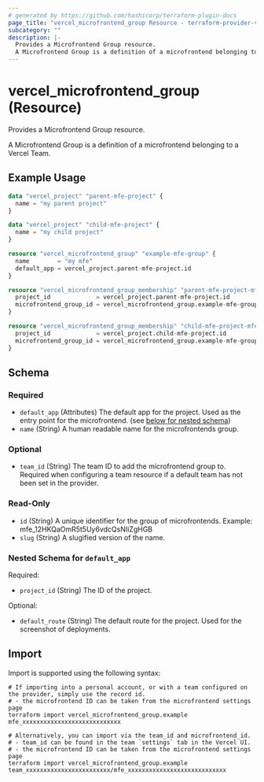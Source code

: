 ```yaml
---
# generated by https://github.com/hashicorp/terraform-plugin-docs
page_title: "vercel_microfrontend_group Resource - terraform-provider-vercel"
subcategory: ""
description: |-
  Provides a Microfrontend Group resource.
  A Microfrontend Group is a definition of a microfrontend belonging to a Vercel Team.
---
```


# vercel_microfrontend_group (Resource)

Provides a Microfrontend Group resource.

A Microfrontend Group is a definition of a microfrontend belonging to a Vercel Team.

## Example Usage

```terraform
data "vercel_project" "parent-mfe-project" {
  name = "my parent project"
}

data "vercel_project" "child-mfe-project" {
  name = "my child project"
}

resource "vercel_microfrontend_group" "example-mfe-group" {
  name        = "my mfe"
  default_app = vercel_project.parent-mfe-project.id
}

resource "vercel_microfrontend_group_membership" "parent-mfe-project-mfe-membership" {
  project_id             = vercel_project.parent-mfe-project.id
  microfrontend_group_id = vercel_microfrontend_group.example-mfe-group.id
}

resource "vercel_microfrontend_group_membership" "child-mfe-project-mfe-membership" {
  project_id             = vercel_project.child-mfe-project.id
  microfrontend_group_id = vercel_microfrontend_group.example-mfe-group.id
}
```

<!-- schema generated by tfplugindocs -->
## Schema

### Required

- `default_app` (Attributes) The default app for the project. Used as the entry point for the microfrontend. (see [below for nested schema](#nestedatt--default_app))
- `name` (String) A human readable name for the microfrontends group.

### Optional

- `team_id` (String) The team ID to add the microfrontend group to. Required when configuring a team resource if a default team has not been set in the provider.

### Read-Only

- `id` (String) A unique identifier for the group of microfrontends. Example: mfe_12HKQaOmR5t5Uy6vdcQsNIiZgHGB
- `slug` (String) A slugified version of the name.

<a id="nestedatt--default_app"></a>
### Nested Schema for `default_app`

Required:

- `project_id` (String) The ID of the project.

Optional:

- `default_route` (String) The default route for the project. Used for the screenshot of deployments.

## Import

Import is supported using the following syntax:

```shell
# If importing into a personal account, or with a team configured on the provider, simply use the record id.
# - the microfrontend ID can be taken from the microfrontend settings page
terraform import vercel_microfrontend_group.example mfe_xxxxxxxxxxxxxxxxxxxxxxxxxxxx

# Alternatively, you can import via the team_id and microfrontend_id.
# - team_id can be found in the team `settings` tab in the Vercel UI.
# - the microfrontend ID can be taken from the microfrontend settings page
terraform import vercel_microfrontend_group.example team_xxxxxxxxxxxxxxxxxxxxxxxx/mfe_xxxxxxxxxxxxxxxxxxxxxxxxxxxx
```
